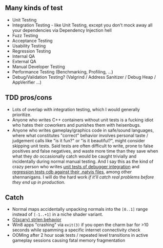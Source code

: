 ## Many kinds of test
*   Unit Testing
*   Integration Testing - like Unit Testing, except you don't mock away all your dependencies via Dependency Injection hell
*   Fuzz Testing
*   Acceptance Testing
*   Usability Testing
*   Regression Testing
*   Internal QA
*   External QA
*   Manual Developer Testing
*   Performance Testing (Benchmarking, Profiling, ...)
*   Debug/Validation Testing? (Valgrind / Address Sanitizer / Debug Heap / AppVerifier ...)

## TDD pros/cons
*   Lots of overlap with integration testing, which I would generally prioritize.
*   Anyone who writes C++ containers without unit tests is a fucking idiot who hates their coworkers and punishes them with heisenbugs.
*   Anyone who writes gameplay/graphics code in safe/sound languages, where what constitutes "correct" behavior involves personal taste /
    judgement calls like "is it fun?" or "is it beautiful?", might consider skipping unit tests.  Said tests are often difficult to write,
    prone to false positives and false negatives, and waste more time than they save when what they *do* occasionally catch would be caught
    trivially and incidentally during normal manual testing.
    And I say this as the kind of crazy person who writes [unit tests of debugger integration](https://github.com/rust-lang/rust/pull/60970/files) and
    [regression tests cdb against their .natvis files](https://github.com/rust-lang/rust/pull/76390), among other shennanigans.  I will do the hard
    work *if it'll catch real problems before they end up in production*.

## Catch
*   Normal maps accidentally unpacking normals into the `[0..1]` range instead of `[-1..+1]` in a niche shader variant.
*   [O(scary) strlen behavior](https://nee.lv/2021/02/28/How-I-cut-GTA-Online-loading-times-by-70/)
*   Win8 apps "crashing" via `exit(3)` if you open the charm bar for &gt;10 seconds while spamming a specific internet connectivity check
*   OOMing after 2 hour soak tests / repeated level transitions in active gameplay sessions causing fatal memory fragmentation
